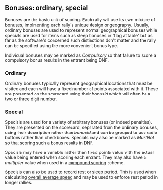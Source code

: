## Bonuses: ordinary, special

Bonuses are the basic unit of scoring. Each rally will use its own mixture of bonuses, implmenting each rally's unique design or geography. Usually, ordinary bonuses are used to represent normal geographical bonuses while specials are used for items such as sleep bonuses or 'flag at table' but as far as the software's concerned such distinctions don't matter and the rally can be specified using the more convenient bonus type.

Individual bonuses may be marked as *Compulsory* so that failure to score a compulsory bonus results in the entrant being DNF.

### Ordinary

Ordinary bonuses typically represent geographical locations that must be visited and each will have a fixed number of points associated with it. These are presented on the scorecard using their *bonusid* which will often be a two or three digit number. 

### Special

Specials are used for a variety of arbitrary bonuses (or indeed penalties). They are presented on the scorecard, separated from the ordinary bonuses, using their description rather than *bonusid* and can be grouped to use radio buttons rather than checkboxes. Specials may also be marked as *MustNot* so that scoring such a bonus results in DNF.

Specials may have a variable rather than fixed points value with the actual value being entered when scoring each entrant. They may also have a *multiplier* value when used in a [compound scoring](help:compound) scheme.

Specials can also be used to record rest or sleep period. This is used when calculating [overall average speed](help:speeding) and may be used to enforce rest period in longer rallies.